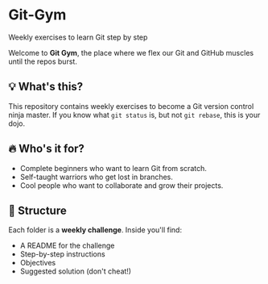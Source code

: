 # Git-Gym
Weekly exercises to learn Git step by step

Welcome to **Git Gym**, the place where we flex our Git and GitHub muscles until the repos burst.

## 💡 What's this?

This repository contains weekly exercises to become a Git version control ninja master. If you know what `git status` is, but not `git rebase`, this is your dojo.

## 🔥 Who's it for?

- Complete beginners who want to learn Git from scratch.
- Self-taught warriors who get lost in branches.
- Cool people who want to collaborate and grow their projects.

## 📅 Structure

Each folder is a **weekly challenge**. Inside you'll find:
- A README for the challenge
- Step-by-step instructions
- Objectives
- Suggested solution (don't cheat!)
